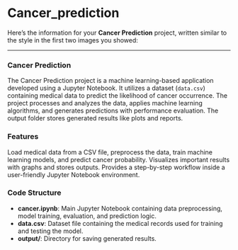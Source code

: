 # Cancer_prediction
Here’s the information for your **Cancer Prediction** project, written similar to the style in the first two images you showed:

---

### Cancer Prediction

The Cancer Prediction project is a machine learning-based application developed using a Jupyter Notebook. It utilizes a dataset (`data.csv`) containing medical data to predict the likelihood of cancer occurrence. The project processes and analyzes the data, applies machine learning algorithms, and generates predictions with performance evaluation. The output folder stores generated results like plots and reports.

### Features

Load medical data from a CSV file, preprocess the data, train machine learning models, and predict cancer probability. Visualizes important results with graphs and stores outputs. Provides a step-by-step workflow inside a user-friendly Jupyter Notebook environment.

### Code Structure

- **cancer.ipynb**: Main Jupyter Notebook containing data preprocessing, model training, evaluation, and prediction logic.
- **data.csv**: Dataset file containing the medical records used for training and testing the model.
- **output/**: Directory for saving generated results.

